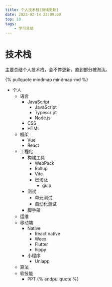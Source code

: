 ```yaml
---
title: 个人技术栈(持续更新)
date: 2023-02-14 22:00:00
top: 10
tags:
    - 学习总结
---
```


# 技术栈
主要总结个人技术栈，会不停更新，直到部分被淘汰。
<!-- more -->
{% pullquote mindmap mindmap-md %}
- 个人
  - 语言
    - JavaScript
      - JavaScript
      - Typescript
      - Node.js
    - CSS
    - HTML
  - 框架
    - Vue
    - React
  - 工程化
    - 构建工具
      - WebPack
      - Rollup
      - Vite
      - 已淘汰
        - gulp
    - 测试
      - 单元测试
      - 自动化测试
    - 脚手架
  - 运维
  - 移动端
    - Native
      - React native
      - Weex
      - Flutter
      - hippy
    - 小程序
      - Uniapp
  - 算法
  - 软技能
    - PPT
{% endpullquote %}